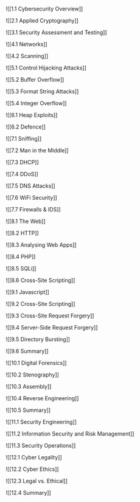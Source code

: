 ![[1.1 Cybersecurity Overview]]

![[2.1 Applied Cryptography]]

![[3.1 Security Assessment and Testing]]

![[4.1 Networks]]

![[4.2 Scanning]]

![[5.1 Control Hijacking Attacks]]

![[5.2 Buffer Overflow]]

![[5.3 Format String Attacks]]

![[5.4 Integer Overflow]]

![[6.1 Heap Exploits]]

![[6.2 Defence]]

![[7.1 Sniffing]]

![[7.2 Man in the Middle]]

![[7.3 DHCP]]

![[7.4 DDoS]]

![[7.5 DNS Attacks]]

![[7.6 WiFi Security]]

![[7.7 Firewalls & IDS]]

![[8.1 The Web]]

![[8.2 HTTP]]

![[8.3 Analysing Web Apps]]

![[8.4 PHP]]

![[8.5 SQLi]]

![[8.6 Cross-Site Scripting]]

![[9.1 Javascript]]

![[9.2 Cross-Site Scripting]]

![[9.3 Cross-Site Request Forgery]]

![[9.4 Server-Side Request Forgery]]

![[9.5 Directory Bursting]]

![[9.6 Summary]]

![[10.1 Digital Forensics]]

![[10.2 Stenography]]

![[10.3 Assembly]]

![[10.4 Reverse Engineering]]

![[10.5 Summary]]

![[11.1 Security Engineering]]

![[11.2 Information Security and Risk Management]]

![[11.3 Security Operations]]

![[12.1 Cyber Legality]]

![[12.2 Cyber Ethics]]

![[12.3 Legal vs. Ethical]]

![[12.4 Summary]]